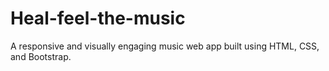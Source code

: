 # Heal-feel-the-music
 A responsive and visually engaging music web app built using HTML, CSS, and Bootstrap.
